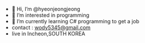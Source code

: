 - 👋 Hi, I’m @hyeonjeongjeong
- 👀 I’m interested in programming 
- 🌱 I’m currently learning C# programming to get a job
- contact : wody5345@gmail.com
- live in Incheon,SOUTH KOREA


<!---
hyeonjeongjeong/hyeonjeongjeong is a ✨ special ✨ repository because its `README.md` (this file) appears on your GitHub profile.
You can click the Preview link to take a look at your changes.
--->
